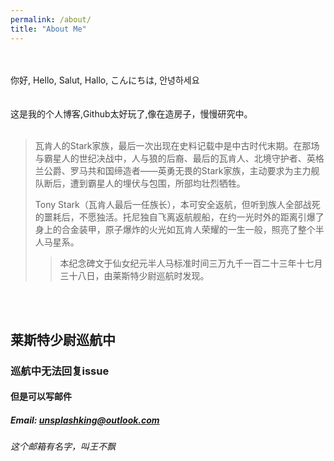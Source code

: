 ```yaml
---
permalink: /about/
title: "About Me"
---
```

<br />
<br />
你好, Hello,
Salut, Hallo,
こんにちは, 안녕하세요<br />
<br />
<br />
这是我的个人博客,Github太好玩了,像在造房子，慢慢研究中。
<br />
<br />


> 瓦肯人的Stark家族，最后一次出现在史料记载中是中古时代末期。在那场与霸星人的世纪决战中，人与狼的后裔、最后的瓦肯人、北境守护者、英格兰公爵、罗马共和国缔造者——英勇无畏的Stark家族，主动要求为主力舰队断后，遭到霸星人的埋伏与包围，所部均壮烈牺牲。
>   
> Tony Stark（瓦肯人最后一任族长），本可安全返航，但听到族人全部战死的噩耗后，不愿独活。托尼独自飞离返航舰船，在约一光时外的距离引爆了身上的合金装甲，原子爆炸的火光如瓦肯人荣耀的一生一般，照亮了整个半人马星系。
>
>> 本纪念碑文于仙女纪元半人马标准时间三万九千一百二十三年十七月三十八日，由莱斯特少尉巡航时发现。
<br />
<br />


## 莱斯特少尉巡航中

### 巡航中无法回复issue

#### 但是可以写邮件

##### Email: unsplashking@outlook.com

###### 这个*邮箱*有名字，叫*王不飘*
